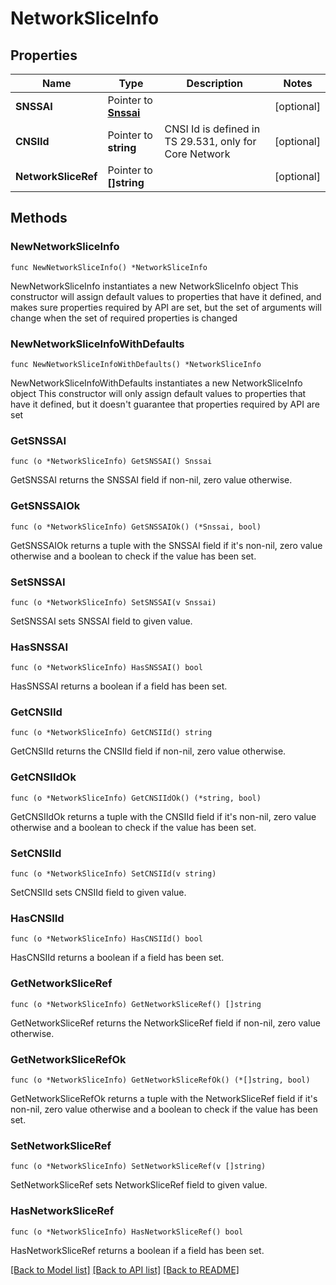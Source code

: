 # NetworkSliceInfo

## Properties

Name | Type | Description | Notes
------------ | ------------- | ------------- | -------------
**SNSSAI** | Pointer to [**Snssai**](Snssai.md) |  | [optional] 
**CNSIId** | Pointer to **string** | CNSI Id is defined in TS 29.531, only for Core Network | [optional] 
**NetworkSliceRef** | Pointer to **[]string** |  | [optional] 

## Methods

### NewNetworkSliceInfo

`func NewNetworkSliceInfo() *NetworkSliceInfo`

NewNetworkSliceInfo instantiates a new NetworkSliceInfo object
This constructor will assign default values to properties that have it defined,
and makes sure properties required by API are set, but the set of arguments
will change when the set of required properties is changed

### NewNetworkSliceInfoWithDefaults

`func NewNetworkSliceInfoWithDefaults() *NetworkSliceInfo`

NewNetworkSliceInfoWithDefaults instantiates a new NetworkSliceInfo object
This constructor will only assign default values to properties that have it defined,
but it doesn't guarantee that properties required by API are set

### GetSNSSAI

`func (o *NetworkSliceInfo) GetSNSSAI() Snssai`

GetSNSSAI returns the SNSSAI field if non-nil, zero value otherwise.

### GetSNSSAIOk

`func (o *NetworkSliceInfo) GetSNSSAIOk() (*Snssai, bool)`

GetSNSSAIOk returns a tuple with the SNSSAI field if it's non-nil, zero value otherwise
and a boolean to check if the value has been set.

### SetSNSSAI

`func (o *NetworkSliceInfo) SetSNSSAI(v Snssai)`

SetSNSSAI sets SNSSAI field to given value.

### HasSNSSAI

`func (o *NetworkSliceInfo) HasSNSSAI() bool`

HasSNSSAI returns a boolean if a field has been set.

### GetCNSIId

`func (o *NetworkSliceInfo) GetCNSIId() string`

GetCNSIId returns the CNSIId field if non-nil, zero value otherwise.

### GetCNSIIdOk

`func (o *NetworkSliceInfo) GetCNSIIdOk() (*string, bool)`

GetCNSIIdOk returns a tuple with the CNSIId field if it's non-nil, zero value otherwise
and a boolean to check if the value has been set.

### SetCNSIId

`func (o *NetworkSliceInfo) SetCNSIId(v string)`

SetCNSIId sets CNSIId field to given value.

### HasCNSIId

`func (o *NetworkSliceInfo) HasCNSIId() bool`

HasCNSIId returns a boolean if a field has been set.

### GetNetworkSliceRef

`func (o *NetworkSliceInfo) GetNetworkSliceRef() []string`

GetNetworkSliceRef returns the NetworkSliceRef field if non-nil, zero value otherwise.

### GetNetworkSliceRefOk

`func (o *NetworkSliceInfo) GetNetworkSliceRefOk() (*[]string, bool)`

GetNetworkSliceRefOk returns a tuple with the NetworkSliceRef field if it's non-nil, zero value otherwise
and a boolean to check if the value has been set.

### SetNetworkSliceRef

`func (o *NetworkSliceInfo) SetNetworkSliceRef(v []string)`

SetNetworkSliceRef sets NetworkSliceRef field to given value.

### HasNetworkSliceRef

`func (o *NetworkSliceInfo) HasNetworkSliceRef() bool`

HasNetworkSliceRef returns a boolean if a field has been set.


[[Back to Model list]](../README.md#documentation-for-models) [[Back to API list]](../README.md#documentation-for-api-endpoints) [[Back to README]](../README.md)


